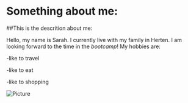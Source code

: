 # Something about me:
##This is the descrition about me: 

Hello, my name is Sarah. I currently live with my family in Herten. I am looking forward to the time in the *bootcamp*!
My hobbies are:

-like to travel

-like to eat

-like to shopping

![Picture](https://encrypted-tbn0.gstatic.com/images?q=tbn:ANd9GcTGEOamXTAI4W_85Up06KrFpUWWsXxsy3sW_UWjshvJ2A&s)

